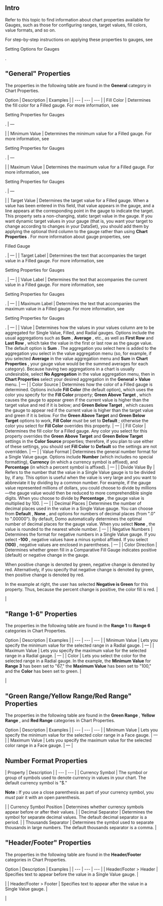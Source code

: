 

Intro
-------

Refer to this topic to find information about chart properties available for Gauges, such as those for configuring ranges, target values, fill colors, value formats, and so on.


 For step-by-step instructions on applying these properties to gauges, see

Setting Options for Gauges

.


 "General" Properties
----------------------

The properties in the following table are found in the
 **General**
 category in Chart Properties.


 Option
  |
 Description
  |
 Examples
  |
| --- | --- | --- |
|
 Fill Color
  |
 Determines the fill color for a Filled gauge. For more information, see

Setting Properties for Gauges

.
  |
 —

|
|
 Minimum Value
  |
 Determines the minimum value for a Filled gauge. For more information, see

Setting Properties for Gauges

.
  |
 —


 |
|
 Maximum Value
  |
 Determines the maximum value for a Filled gauge. For more information, see

Setting Properties for Gauges

.
  |
 —

|
|
 Target Value
  |
 Determines the target value for a Filled gauge. When a value has been entered in this field, that value appears in the gauge, and a line appears at the corresponding point in the gauge to indicate the target. This property sets a non-changing, static target value in the gauge. If you want dynamic target values in your gauge (that is, you want your target to change according to changes in your DataSet), you should add them by applying the optional third column to the gauge rather than using
 **Chart Properties**
 . For more information about gauge properties, see

Filled Gauge

.
  |
 —
  |
|
 Target Label
  |
 Determines the text that accompanies the target value in a Filled gauge. For more information, see

Setting Properties for Gauges

.
  |
 —
  |
|
 Value Label
  |
 Determines the text that accompanies the current value in a Filled gauge. For more information, see

Setting Properties for Gauges

.
  |
 —
  |
|
 Maximum Label
  |
 Determines the text that accompanies the maximum value in a Filled gauge. For more information, see

Setting Properties for Gauges

.
  |
 —
  |
|
 Value
  |
 Determines how the values in your values column are to be aggregated for Single Value, Filled, and Radial gauges. Options include the usual aggregations such as
 **Sum**
 ,
 **Average**
 , etc., as well as
 **First Row**
 and
 **Last Row**
 , which take the value in the first or last row as the gauge value. The default option is
 **Sum**
 . The aggregation you select here is added to the aggregation you select in the value aggregation menu (so, for example, if you selected
 **Average**
 in the value aggregation menu and
 **Sum**
 in
 **Chart Properties**
 , your gauge value would be the summed averages for each category). Because having two aggregations in a chart is usually undesirable, select
 **No Aggregation**
 in the value aggregation menu, then in
 **Chart Properties**
 select your desired aggregation in the
 **General > Value**
 menu.
  |
 —
  |
|
 Color Source
  |
 Determines how the color of a Filled gauge is determined. Options include
 **Fill Color**
 (the default option), which uses the color you specify for the
 **Fill Color**
 property;
 **Green Above Target**
 , which causes the gauge to appear green if the current value is higher than the target value and red if it is below; and
 **Green Below Target**
 , which causes the gauge to appear red if the current value is higher than the target value and green if it is below. For the
 **Green Above Target**
 and
 **Green Below Target**
 options to work,
 **Fill Color**
*must*
 be set to
 **Default**
 ; otherwise the color you select for
 **Fill Color**
 overrides this property.
  |
 —
  |
|
 Fill Color
  |
 Determines the fill color for a Filled gauge. Any color you select for this property overrides the
 **Green Above Target**
 and
 **Green Below Target**
 settings in the
 **Color Source**
 properties; therefore, if you plan to use either of these settings, you should set
 **Fill Color**
 to
 **Default**
 so the settings are not overridden.
  |
 —
  |
|
 Value Format
  |
 Determines the general number format for a Single Value gauge. Options include
 **Number**
 (which includes no special formatting),
 **Currency**
 (in which a currency symbol is affixed), and
 **Percentage**
 (in which a percent symbol is affixed).
  |
 —
  |
|
 Divide Value By
  |
 Refers to the number that the value in a Single Value gauge is to be divided by, if any. This option is useful when the value is very large and you want to abbreviate it by dividing by a common number. For example, if the gauge value represented millions of dollars, you could choose to divide by millions—the gauge value would then be reduced to more comprehendible single digits. When you choose to divide by
 **Percentage**
 , the gauge value is multiplied by 100.
  |
 —
  |
|
 Decimal Places
  |
 Determines the number of decimal places used in the value in a Single Value gauge. You can choose from
 **Default**
 ,
 **None**
 , and options for numbers of decimal places (from ".0" to ".00000"). By default, Domo automatically determines the optimal number of decimal places for the gauge value. When you select
 **None**
 , the value is rounded to the nearest whole number.
  |
 —
  |
|
 Negative Numbers
  |
 Determines the format for negative numbers in a Single Value gauge. If you select
 **-100**
 , negative values have a minus symbol affixed. If you select
 **(100)**
 , negative values are enclosed in parentheses.
  |
 —
  |
|
 Color Direction
  |
 Determines whether green fill in a Comparative Fill Gauge indicates positive (default) or negative change in the gauge.


 When positive change is denoted by green, negative change is denoted by red. Alternatively, if you specify that negative change is denoted by green, then positive change is denoted by red.


 In the example at right, the user has selected
 **Negative is Green**
 for this property. Thus, because the percent change is positive, the color fill is red.
  |

|

"Range 1-6" Properties
------------------------

The properties in the following table are found in the
 **Range 1**
 to
 **Range 6**
 categories in Chart Properties.


 Option
  |
 Description
  |
 Examples
  |
| --- | --- | --- |
|
 Minimum Value
  |
 Lets you specify the minimum value for the selected range in a Radial gauge.
  |
 —
  |
|
 Maximum Value
  |
 Lets you specify the maximum value for the selected range in a Radial gauge.
  |
 —
  |
|
 Color
  |
 Lets you select the color for the selected range in a Radial gauge. In the example, the
 **Minimum Value**
 for
 **Range 3**
 has been set to "67," the
 **Maximum Value**
 has been set to "100," and the
 **Color**
 has been set to green.
  |

|

"Green Range/Yellow Range/Red Range" Properties
-------------------------------------------------

The properties in the following table are found in the
 **Green Range**
 ,
 **Yellow Range**
 , and
 **Red Range**
 categories in Chart Properties.


 Option
  |
 Description
  |
 Examples
  |
| --- | --- | --- |
|
 Minimum Value
  |
 Lets you specify the minimum value for the selected color range in a Face gauge.
  |
 —
  |
|
 Maximum Value
  |
 Lets you specify the maximum value for the selected color range in a Face gauge.
  |
 —
  |

Number Format Properties
--------------------------


|
 Property
  |
 Description
  |
| --- | --- |
|
 Currency Symbol
  |
 The symbol or group of symbols used to denote currency in values in your chart. The default currency symbol is "$."


**Note**
**:**
 If you use a close parenthesis as part of your currency symbol, you
 *must*
 pair it with an open parenthesis.


 |
|
 Currency Symbol Position
  |
 Determines whether currency symbols appear before or after their values.
  |
|
 Decimal Separator
  |
 Determines the symbol for separate decimal values. The default decimal separator is a period.
  |
|
 Thousands Separator
  |
 Determines the symbol used to separate thousands in large numbers. The default thousands separator is a comma.
  |

"Header/Footer" Properties
----------------------------

The properties in the following table are found in the
 **Header/Footer**
 categories in Chart Properties.


 Option
  |
 Description
  |
 Examples
  |
| --- | --- | --- |
|
 Header/Footer > Header
  |
 Specifies text to appear before the value in a Single Value gauge.
  |

|
|
 Header/Footer > Footer
  |
 Specifies text to appear after the value in a Single Value gauge.
  |

|


